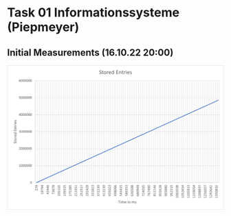# Task 01 Informationssysteme (Piepmeyer)

## Initial Measurements (16.10.22 20:00)

![Datengrafik](./history_daten_16.10.22_grafik.png)